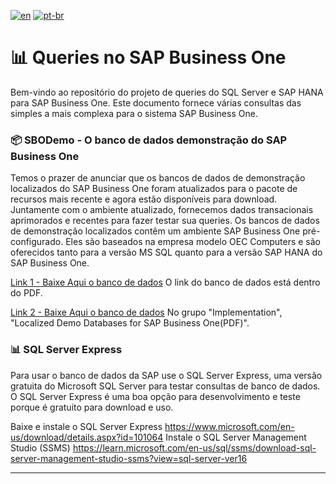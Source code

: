 [![en](https://img.shields.io/badge/lang-en-red.svg)](https://github.com/fbsdev/SQL-SAP-B1/blob/main/README.md)
[![pt-br](https://img.shields.io/badge/lang-pt--br-green.svg)](https://github.com/fbsdev/SQL-SAP-B1/blob/main/README.pt-br.md)

# 📊 Queries no SAP Business One

Bem-vindo ao repositório do projeto de queries do SQL Server e SAP HANA para SAP Business One. 
Este documento fornece várias consultas das simples a mais complexa para o sistema SAP Business One.

### 📦 SBODemo - O banco de dados demonstração do SAP Business One
Temos o prazer de anunciar que os bancos de dados de demonstração localizados do SAP Business One foram atualizados para o pacote de recursos mais recente e agora estão disponíveis para download.
Juntamente com o ambiente atualizado, fornecemos dados transacionais aprimorados e recentes para fazer testar sua queries.
Os bancos de dados de demonstração localizados contêm um ambiente SAP Business One pré-configurado. Eles são baseados na empresa modelo OEC Computers e são oferecidos tanto para a versão MS SQL quanto para a versão SAP HANA do SAP Business One.

[Link 1 - Baixe Aqui o banco de dados](https://community.sap.com/t5/enterprise-resource-planning-blogs-by-sap/localized-demo-databases-now-available-for-sap-business-one-10-0-fp-2011/ba-p/13488424)
O link do banco de dados está dentro do PDF.

[Link 2 - Baixe Aqui o banco de dados](https://help.sap.com/docs/SAP_BUSINESS_ONE?locale=en-US) 
No grupo "Implementation", "Localized Demo Databases for SAP Business One(PDF)".

### 📊 SQL Server Express
Para usar o banco de dados da SAP use o SQL Server Express, uma versão gratuita do Microsoft SQL Server para testar consultas de banco de dados. O SQL Server Express é uma boa opção para desenvolvimento e teste porque é gratuito para download e uso.

Baixe e instale o SQL Server Express https://www.microsoft.com/en-us/download/details.aspx?id=101064
Instale o SQL Server Management Studio (SSMS) https://learn.microsoft.com/en-us/sql/ssms/download-sql-server-management-studio-ssms?view=sql-server-ver16

---